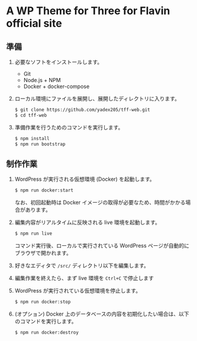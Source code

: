 A WP Theme for Three for Flavin official site
=============================================

準備
----

1. 必要なソフトをインストールします。

   * Git
   * Node.js + NPM
   * Docker + docker-compose

2. ローカル環境にファイルを展開し、展開したディレクトリに入ります。

   ```bash
   $ git clone https://github.com/yadex205/tff-web.git
   $ cd tff-web
   ```

3. 準備作業を行うためのコマンドを実行します。

   ```bash
   $ npm install
   $ npm run bootstrap
   ```

制作作業
--------

1. WordPress が実行される仮想環境 (Docker) を起動します。

   ```bash
   $ npm run docker:start
   ```

   なお、初回起動時は Docker イメージの取得が必要なため、時間がかかる場合があります。

2. 編集内容がリアルタイムに反映される live 環境を起動します。

   ```bash
   $ npm run live
   ```

   コマンド実行後、ローカルで実行されている WordPress ページが自動的にブラウザで開かれます。

3. 好きなエディタで `/src/` ディレクトリ以下を編集します。

4. 編集作業を終えたら、まず live 環境を `Ctrl+C` で停止します

5. WordPress が実行されている仮想環境を停止します。

   ```bash
   $ npm run docker:stop
   ```

6. (オプション) Docker 上のデータベースの内容を初期化したい場合は、以下のコマンドを実行します。

   ```bash
   $ npm run docker:destroy
   ```
